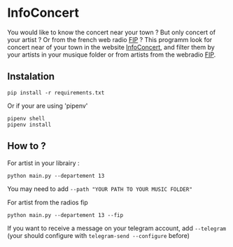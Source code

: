 # InfoConcert

You would like to know the concert near your town ? But only concert of your artist ? Or from the french web radio [FIP](https://www.radiofrance.fr/fip) ?
This programm look for concert near of your town in the website [InfoConcert](https://www.infoconcert.com/), and filter them by your artists in your musique folder or from artists from the webradio [FIP](https://www.radiofrance.fr/fip).

## Instalation
```
pip install -r requirements.txt
```
Or if your are using 'pipenv'
```
pipenv shell
pipenv install
```
## How to ? 
For artist in your librairy : 
```
python main.py --departement 13 
```
You may need to add `--path "YOUR PATH TO YOUR MUSIC FOLDER"`

For artist from the radios fip
```
python main.py --departement 13 --fip
```

If you want to receive a message on your telegram account, add `--telegram` (your should configure with `telegram-send --configure` before) 